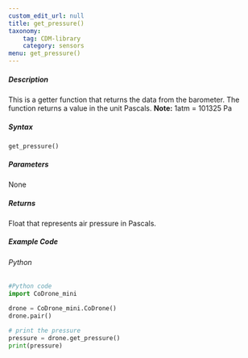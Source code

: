 ```yaml
---
custom_edit_url: null
title: get_pressure()
taxonomy:
    tag: CDM-library
    category: sensors
menu: get_pressure()
---
```


##### Description

This is a getter function that returns the data from the barometer. The function returns a value in the unit Pascals. **Note:** 1atm = 101325 Pa

##### Syntax
```get_pressure()```

##### Parameters

None

##### Returns

Float that represents air pressure in Pascals.

##### Example Code
###### Python
```python
#Python code
import CoDrone_mini

drone = CoDrone_mini.CoDrone()
drone.pair()

# print the pressure
pressure = drone.get_pressure()
print(pressure)
```
